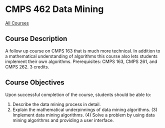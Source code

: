 # CMPS 462 Data Mining

[All Courses](courses)

## Course Description

A follow up course on CMPS 163 that is much more technical. In addition to a mathematical understanding of algorithms this course also lets students implement their own algorithms. Prerequisites: CMPS 163, CMPS 261, and CMPS 262. 3 credits.

## Course Objectives

Upon successful completion of the course, students should be able to:
1) Describe the data mining process in detail. 
2) Explain the mathematical underpinnings of data mining algorithms.
(3) Implement data mining algorithms.
(4) Solve a problem by using data mining algorithms and providing a user interface.

